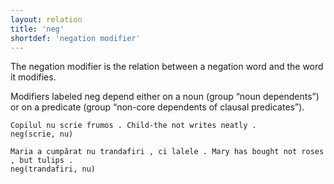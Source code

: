 ```yaml
---
layout: relation
title: 'neg'
shortdef: 'negation modifier'
---
```


The negation modifier is the relation between a negation word and the word it modifies.

Modifiers labeled neg depend either on a noun (group “noun dependents”) or on a predicate (group “non-core dependents of clausal predicates”).

~~~sdparse
Copilul nu scrie frumos . Child-the not writes neatly .
neg(scrie, nu)
~~~

~~~sdparse
Maria a cumpărat nu trandafiri , ci lalele . Mary has bought not roses , but tulips .
neg(trandafiri, nu)
~~~
<!-- Interlanguage links updated Út zář 29 20:31:55 CEST 2020 -->
